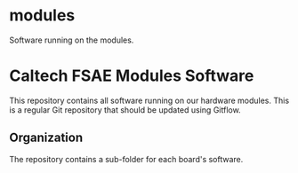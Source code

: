 # modules
Software running on the modules.
# Caltech FSAE Modules Software
This repository contains all software running on our hardware modules. This is a regular Git repository that should be updated using Gitflow.

## Organization
The repository contains a sub-folder for each board's software.
